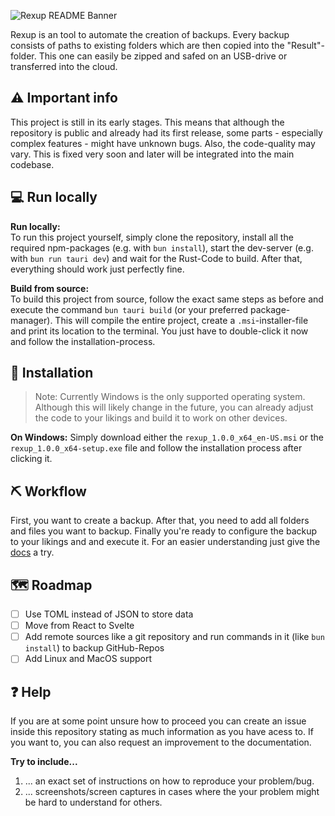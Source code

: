 
![Rexup README Banner](https://github.com/user-attachments/assets/a6eb8af0-28e4-410f-9fc0-f5436b6efc04)

Rexup is an tool to automate the creation of backups. Every backup consists of paths to existing folders which are then copied into the "Result"-folder. 
This one can easily be zipped and safed on an USB-drive or transferred into the cloud.

## ⚠️ Important info

This project is still in its early stages. This means that although the repository is public and already had its first release, some parts - especially complex features - might have unknown bugs. 
Also, the code-quality may vary. This is fixed very soon and later will be integrated into the main codebase.

## 💻 Run locally

**Run locally:** <br/>
To run this project yourself, simply clone the repository, install all the required npm-packages (e.g. with `bun install`), start the dev-server (e.g. with `bun run tauri dev`) and wait for the Rust-Code to build. 
After that, everything should work just perfectly fine.

**Build from source:** <br/>
To build this project from source, follow the exact same steps as before and execute the command `bun tauri build` (or your preferred package-manager). 
This will compile the entire project, create a `.msi`-installer-file and print its location to the terminal. You just have to double-click it now and follow the installation-process.   

## 📜 Installation

> Note: Currently Windows is the only supported operating system. Although this will likely change in the future, you can already adjust the code to your likings and build it to work on other devices. 

**On Windows:**
Simply download either the `rexup_1.0.0_x64_en-US.msi` or the `rexup_1.0.0_x64-setup.exe` file and follow the installation process after clicking it. 

## ⛏️ Workflow

First, you want to create a backup. After that, you need to add all folders and files you want to backup. Finally you're ready to configure the backup to your likings and and execute it. 
For an easier understanding just give the [docs](DOCS.md) a try.

## 🗺️ Roadmap

- [ ] Use TOML instead of JSON to store data
- [ ] Move from React to Svelte
- [ ] Add remote sources like a git repository and run commands in it (like `bun install`) to backup GitHub-Repos
- [ ] Add Linux and MacOS support

## ❓ Help

If you are at some point unsure how to proceed you can create an issue inside this repository stating as much information as you have acess to. If you want to, you can also request an improvement to the documentation.  

**Try to include...**
1. ... an exact set of instructions on how to reproduce your problem/bug.
2. ... screenshots/screen captures in cases where the your problem might be hard to understand for others. 
